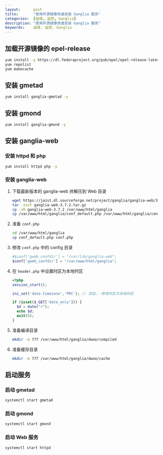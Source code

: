 ```yaml
---
layout:      post
title:       "使用开源镜像快速安装 Ganglia 服务"
categories:  [运维, 监控, Ganglia]
description: "使用开源镜像快速安装 Ganglia 服务"
keywords:    运维, 监控, Ganglia
---
```


## 加载开源镜像的 epel-release

``` sh
yum install -y https://dl.fedoraproject.org/pub/epel/epel-release-latest-7.noarch.rpm
yum repolist
yum makecache
```

## 安装 gmetad

``` sh
yum install ganglia-gmetad -y
```

## 安装 gmond

``` sh
yum install ganglia-gmond -y
```

## 安装 ganglia-web

### 安装 httpd 和 php

``` sh
yum install httpd php -y
```

### 安装 ganglia-web

1. 下载最新版本的 ganglia-web 并解压到 Web 目录

    ``` sh
    wget https://jaist.dl.sourceforge.net/project/ganglia/ganglia-web/3.7.2/ganglia-web-3.7.2.tar.gz
    tar -zxvf ganglia-web-3.7.2.tar.gz
    cp -vR ganglia-web-3.7.2 /var/www/html/ganglia
    cp /var/www/html/ganglia/conf_default.php /var/www/html/ganglia/conf.php
    ```

2. 准备 `conf.php`

    ``` sh
    cd /var/www/html/ganglia
    cp conf_default.php conf.php
    ```
    
3. 修改 `conf.php` 中的 config 目录

    ``` php
    #$conf['gweb_confdir'] = "/var/lib/ganglia-web";
    $conf['gweb_confdir'] = "/var/www/html/ganglia";
    ```

4. 在 `header.php` 中设置时区为本地时区

    ``` php
    <?php
    session_start();
    
    ini_set('date.timezone','PRC'); // 添加，-修改时区为本地时区
    
    if (isset($_GET['date_only'])) {
      $d = date("r");
      echo $d;
      exit(0);
    }
    ```

5. 准备编译目录

    ``` sh
    mkdir -m 777 /var/www/html/ganglia/dwoo/compiled
    ```

6. 准备缓存目录

    ``` sh
    mkdir -m 777 /var/www/html/ganglia/dwoo/cache
    ```

## 启动服务

### 启动 gmetad

``` sh
systemctl start gmetad
```

### 启动 gmond

``` sh
systemctl start gmond
```

### 启动 Web 服务

``` sh
systemctl start httpd
```


